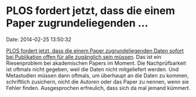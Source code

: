 PLOS fordert jetzt, dass die einem Paper zugrundeliegenden \...
===============================================================

Date: 2014-02-25 13:50:32

[PLOS fordert jetzt, dass die einem Paper zugrundeliegenden Daten sofort
bei Publikation offen für alle zugänglich sein
müssen](http://blogs.plos.org/everyone/2014/02/24/plos-new-data-policy-public-access-data/).
Das ist ein Riesenproblem bei akademischen Papers im Moment. Die
Nachprüfbarkeit ist oftmals nicht gegeben, weil die Daten nicht
mitgeliefert werden. Und Metastudien müssen dann oftmals, um überhaupt
an die Daten zu kommen, schriftlich zusichern, nicht die Autoren oder
das Paper zu nennen, wenn sie Fehler finden. Ausgesprochen erfreulich,
dass sich da mal jemand kümmert.
